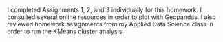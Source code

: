 I completed Assignments 1, 2, and 3 individually for this homework. I consulted several online resources in order to plot with Geopandas. I also reviewed homework assignments from my Applied Data Science class in order to run the KMeans cluster analysis.
